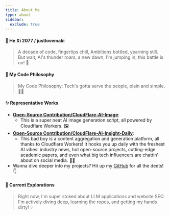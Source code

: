 ```yaml
---
title: About Me
type: about
sidebar:
  exclude: true
---
```

#### 👋 He Xi 2077 / justlovemaki

> A decade of code, fingertips chill,
> Ambitions bottled, yearning still.
> But wait, AI's thunder roars, a new dawn,
> I'm jumping in, this battle is on! 🚀

#### 🚀 My Code Philosophy

> My Code Philosophy: Tech's gotta serve the people, plain and simple. 🧑‍💻

#### ✨ Representative Works

*   **[Open-Source Contribution/CloudFlare-AI-Image](https://github.com/justlovemaki/CloudFlare-AI-Image)**:
    *   This is a super neat AI image generation script, all powered by Cloudflare Workers. 🖼️
*   **[Open-Source Contribution/CloudFlare-AI-Insight-Daily](https://github.com/justlovemaki/CloudFlare-AI-Insight-Daily)**:
    *   This bad boy is a content aggregation and generation platform, all thanks to Cloudflare Workers! It hooks you up daily with the freshest AI vibes: industry news, hot open-source projects, cutting-edge academic papers, and even what big tech influencers are chattin' about on social media. 🧠✨
*   Wanna dive deeper into my projects? Hit up my [GitHub](https://github.com/justlovemaki) for all the deets! 👇

#### 🌱 Current Explorations

> Right now, I'm super stoked about LLM applications and website SEO. I'm actively diving deep, learning the ropes, and getting my hands dirty! 💡
